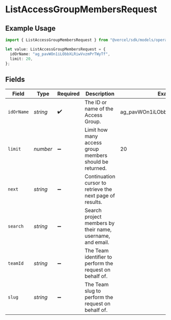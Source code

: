 # ListAccessGroupMembersRequest

## Example Usage

```typescript
import { ListAccessGroupMembersRequest } from "@vercel/sdk/models/operations";

let value: ListAccessGroupMembersRequest = {
  idOrName: "ag_pavWOn1iLObbXLRiwVvzmPrTWyTf",
  limit: 20,
};
```

## Fields

| Field                                                      | Type                                                       | Required                                                   | Description                                                | Example                                                    |
| ---------------------------------------------------------- | ---------------------------------------------------------- | ---------------------------------------------------------- | ---------------------------------------------------------- | ---------------------------------------------------------- |
| `idOrName`                                                 | *string*                                                   | :heavy_check_mark:                                         | The ID or name of the Access Group.                        | ag_pavWOn1iLObbXLRiwVvzmPrTWyTf                            |
| `limit`                                                    | *number*                                                   | :heavy_minus_sign:                                         | Limit how many access group members should be returned.    | 20                                                         |
| `next`                                                     | *string*                                                   | :heavy_minus_sign:                                         | Continuation cursor to retrieve the next page of results.  |                                                            |
| `search`                                                   | *string*                                                   | :heavy_minus_sign:                                         | Search project members by their name, username, and email. |                                                            |
| `teamId`                                                   | *string*                                                   | :heavy_minus_sign:                                         | The Team identifier to perform the request on behalf of.   |                                                            |
| `slug`                                                     | *string*                                                   | :heavy_minus_sign:                                         | The Team slug to perform the request on behalf of.         |                                                            |